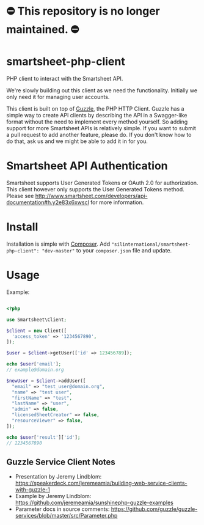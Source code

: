 # ⛔️ This repository is no longer maintained. ⛔️

# smartsheet-php-client
PHP client to interact with the Smartsheet API.

We're slowly building out this client as we need the functionality. Initially we only need it for managing user accounts.

This client is built on top of [Guzzle](http://docs.guzzlephp.org/en/latest/index.html), the PHP HTTP Client.
Guzzle has a simple way to create API clients by describing the API in a Swagger-like format without the need to implement 
every method yourself. So adding support for more Smartsheet APIs is relatively simple. If you want to submit a pull request
to add another feature, please do. If you don't know how to do that, ask us and we might be able to add it in for you.

# Smartsheet API Authentication #
Smartsheet supports User Generated Tokens or OAuth 2.0 for authorization. This client however only supports
the User Generated Tokens method. Please see http://www.smartsheet.com/developers/api-documentation#h.y2e83x6xwscl for more information.

# Install #
Installation is simple with [Composer](https://getcomposer.org/). Add ```"silinternational/smartsheet-php-client": "dev-master"``` to your ```composer.json``` file and update.

# Usage #
Example:
```php

<?php

use Smartsheet\Client;

$client = new Client([
  'access_token' => '1234567890',
]);

$user = $client->getUser(['id' => 123456789]);

echo $user['email'];
// example@domain.org

$newUser = $client->addUser([
  "email" => "test_user@domain.org",
  "name" => "test user",
  "firstName" => "test",
  "lastName" => "user",
  "admin" => false,
  "licensedSheetCreator" => false,
  "resourceViewer" => false,
]);

echo $user['result']['id'];
// 1234567890

```

## Guzzle Service Client Notes ##
- Presentation by Jeremy Lindblom: https://speakerdeck.com/jeremeamia/building-web-service-clients-with-guzzle-1
- Example by Jeremy Lindblom: https://github.com/jeremeamia/sunshinephp-guzzle-examples
- Parameter docs in source comments: https://github.com/guzzle/guzzle-services/blob/master/src/Parameter.php
